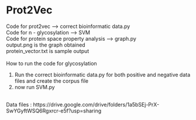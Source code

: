# Prot2Vec

Code for prot2vec --> correct bioinformatic data.py <br />
Code for n - glycosylation --> SVM <br />
Code for protein space property analysis --> graph.py <br />
output.png is the graph obtained <br />
protein_vector.txt is sample output <br />
<br />
How to run the code for glycosylation<br />
1) Run the correct bioinformatic data.py for both positive and negative data files and create the corpus file <br />
2) now run SVM.py<br />
<br />
Data files : https://drive.google.com/drive/folders/1a5bSEj-PrX-SwYGyftWSQ6Rgxrcr-e5f?usp=sharing

